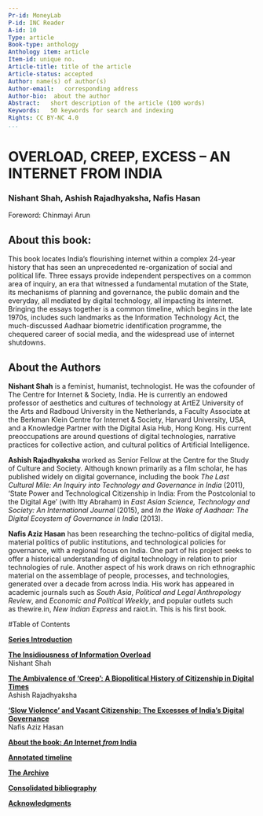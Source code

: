 ```yaml
---
Pr-id: MoneyLab
P-id: INC Reader
A-id: 10
Type: article
Book-type: anthology
Anthology item: article
Item-id: unique no.
Article-title: title of the article
Article-status: accepted
Author: name(s) of author(s)
Author-email:   corresponding address
Author-bio:  about the author
Abstract:   short description of the article (100 words)
Keywords:   50 keywords for search and indexing
Rights: CC BY-NC 4.0
...
```



# OVERLOAD, CREEP, EXCESS – AN INTERNET FROM INDIA

### Nishant Shah, Ashish Rajadhyaksha, Nafis Hasan

Foreword: Chinmayi Arun

## About this book: 

This book locates India’s flourishing internet within a complex 24-year
history that has seen an unprecedented re-organization of social and
political life. Three essays provide independent perspectives on a
common area of inquiry, an era that witnessed a fundamental mutation of
the State, its mechanisms of planning and governance, the public domain
and the everyday, all mediated by digital technology, all impacting its
internet. Bringing the essays together is a common timeline, which
begins in the late 1970s, includes such landmarks as the Information
Technology Act, the much-discussed Aadhaar biometric identification
programme, the chequered career of social media, and the widespread use
of internet shutdowns.

## About the Authors

**Nishant Shah** is a feminist, humanist, technologist. He was the
cofounder of The Centre for Internet & Society, India. He is currently
an endowed professor of aesthetics and cultures of technology at ArtEZ
University of the Arts and Radboud University in the Netherlands, a
Faculty Associate at the Berkman Klein Centre for Internet & Society,
Harvard University, USA, and a Knowledge Partner with the Digital Asia
Hub, Hong Kong. His current preoccupations are around questions of
digital technologies, narrative practices for collective action, and
cultural politics of Artificial Intelligence.

**Ashish Rajadhyaksha** worked as Senior Fellow at the Centre for the
Study of Culture and Society. Although known primarily as a film
scholar, he has published widely on digital governance, including the
book *The Last Cultural Mile: An Inquiry into Technology and Governance
in India* (2011), ‘State Power and Technological Citizenship in India:
From the Postcolonial to the Digital Age’ (with Itty Abraham) in *East
Asian Science, Technology and Society: An International Journal* (2015),
and *In the Wake of Aadhaar: The Digital Ecoystem of Governance in
India* (2013).

**Nafis Aziz Hasan** has been researching the techno-politics of digital
media, material politics of public institutions, and technological
policies for governance, with a regional focus on India. One part of his
project seeks to offer a historical understanding of digital technology
in relation to prior technologies of rule. Another aspect of his work
draws on rich ethnographic material on the assemblage of people,
processes, and technologies, generated over a decade from across India.
His work has appeared in academic journals such as *South
Asia*, *Political and Legal Anthropology Review*, and *Economic and
Political Weekly*, and popular outlets such as thewire.in, *New Indian
Express* and raiot.in. This is his first book. 

#Table of Contents

 <a href='ch004.xhtml'>**Series Introduction**</a>
<br/>

<a href='ch005.xhtml'>**The Insidiousness of Information Overload**</a>
<br/>Nishant Shah 

<a href='ch006.xhtml'>**The Ambivalence of ‘Creep’: A Biopolitical History of Citizenship in Digital Times**</a>
<br/>Ashish Rajadhyaksha

<a href='ch007.xhtml'>**‘Slow Violence’ and Vacant Citizenship: The Excesses of India’s
Digital Governance**</a>
<br/>Nafis Aziz Hasan

<a href='ch008.xhtml'>**About the book: *An* Internet *from* India**</a>
<br/>

<a href='ch009.xhtml'>**Annotated timeline**</a>
<br/>

<a href='ch010.xhtml'>**The Archive**</a>
<br/>

<a href='ch012.xhtml'>**Consolidated bibliography**</a>

<a href='ch013.xhtml'>**Acknowledgments**</a>
<br/>